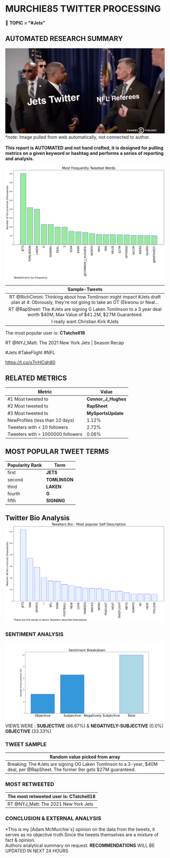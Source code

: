 # MURCHIE85 TWITTER PROCESSING 
&#x1F34E; **TOPIC = "#Jets"**

## AUTOMATED RESEARCH SUMMARY

![image](assets/2022-03-14hashtagImage.png)*note: Image pulled from web automatically, not connected to author.
<br></br>
<b> This report is AUTOMATED and not hand crafted, it is designed for pulling metrics on a given keyword or hashtag and performs a series of reporting and analysis.</b>



![image](assets/2022-03-14TWEETS.png)



|                **Sample-Tweets**        |
| :-------------: |
| RT @RichCimini: Thinking about how Tomlinson might impact #Jets draft plan at 4: Obviously, they're not going to take an OT (Ekwonu or Neal… |
| RT @RapSheet: The #Jets are signing G Laken Tomlinson to a 3 year deal worth $40M, Max Value of $41.2M, $27M Guaranteed. |
| I really want Christian Kirk #Jets |

The most popular user is: **CTatchell18**
<div class="alert alert-block alert-danger"> RT @NYJ_Matt: The 2021 New York Jets | Season Recap

#Jets #TakeFlight #NFL

 https://t.co/x7rrHCqh80</div>

## RELATED METRICS<br>
| Metric | Value |
| ------------- | ------------- |
| #1 Most tweeted to  | **Connor_J_Hughes** |
| #2 Most tweeted to  | **RapSheet** |
| #3 Most tweeted to  | **MySportsUpdate** |
| NewProfiles (less than 10 days) | 1.12%  |
| Tweeters with < 10 followers  | 2.72%|
| Tweeters with > 1000000 followers  | 0.06%  |



## MOST POPULAR TWEET TERMS 


| Popularity Rank  | Term |
| ------------- | ------------- |
| first  | **JETS**  |
| second  | **TOMLINSON**  |
| third  | **LAKEN** |
| fourth  | **G**  |
| fifth  | **SIGNING**  |


## Twitter Bio Analysis![image](assets/2022-03-14BIO.png)
### SENTIMENT ANALYSIS
![image](assets/2022-03-14sentiment.png)
VIEWS WERE : **SUBJECTIVE**  (66.67%) & **NEGATIVELY-SUBJECTIVE** (0.0%) **OBJECTIVE** (33.33%)

### TWEET SAMPLE 
| Random value picked from array |
| ------------- |
|Breaking: The #Jets are signing OG Laken Tomlinson to a 3-year, $40M deal, per @RapSheet. The former 9er gets $27M guaranteed. |

### MOST RETWEETED 

| The most retweeted user is: **CTatchell18**  |
| ------------- |
| RT @NYJ_Matt: The 2021 New York Jets | Season Recap#Jets #TakeFlight #NFL https://t.co/x7rrHCqh80 |

### CONCLUSION & EXTERNAL ANALYSIS

*This is my [Adam McMurchie`s] opinion on the data from the tweets, it serves as no objective truth.Since the tweets themselves are a mixture of fact & opinion.<br>
Authors analytical summary on request.
**RECOMMENDATIONS** WILL BE UPDATED IN NEXT  24 HOURS <br>